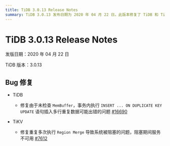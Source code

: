 ```yaml
---
title: TiDB 3.0.13 Release Notes
summary: TiDB 3.0.13 发布日期为 2020 年 04 月 22 日。此版本修复了 TiDB 和 TiKV 中的一些 bug。其中 TiDB 修复了由于未检查 `MemBuffer`，事务内执行 `INSERT ... ON DUPLICATE KEY UPDATE` 语句插入多行重复数据可能出错的问题。TiKV 修复了重复多次执行 `Region Merge` 导致系统被阻塞的问题，阻塞期间服务不可用。
---
```


# TiDB 3.0.13 Release Notes

发版日期：2020 年 04 月 22 日

TiDB 版本：3.0.13

## Bug 修复

+ TiDB

    - 修复由于未检查 `MemBuffer`，事务内执行 `INSERT ... ON DUPLICATE KEY UPDATE` 语句插入多行重复数据可能出错的问题 [#16690](https://github.com/pingcap/tidb/pull/16690)

+ TiKV

    - 修复重复多次执行 `Region Merge` 导致系统被阻塞的问题，阻塞期间服务不可用 [#7612](https://github.com/tikv/tikv/pull/7612)

